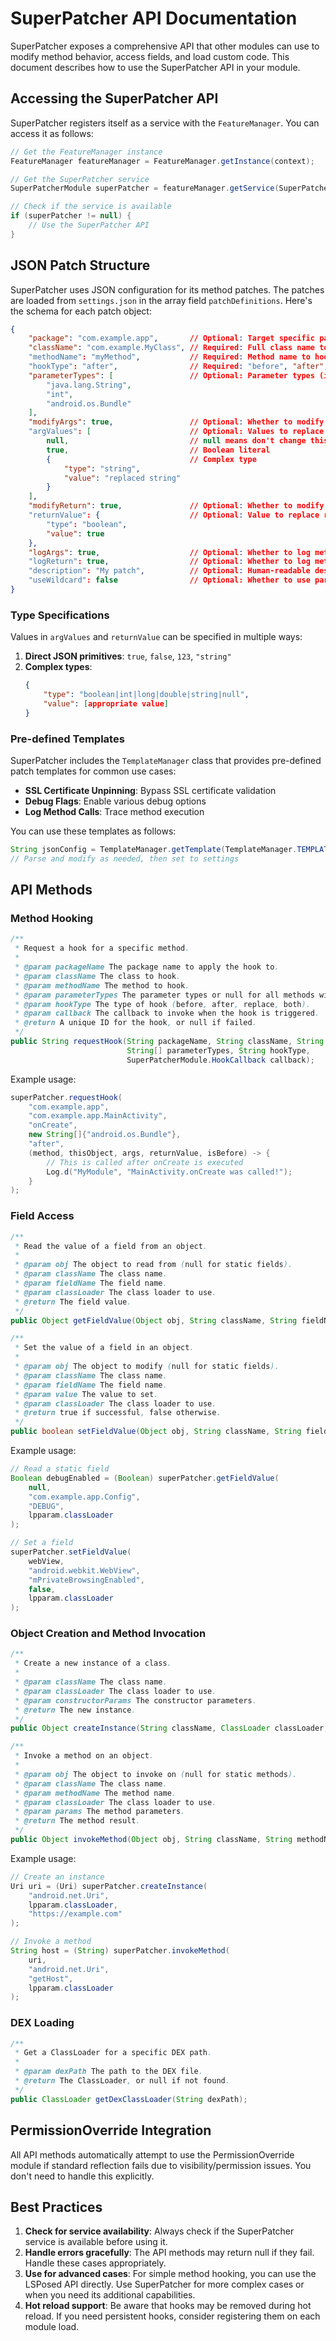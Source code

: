 # SuperPatcher API Documentation

SuperPatcher exposes a comprehensive API that other modules can use to modify method behavior, access fields, and load custom code. This document describes how to use the SuperPatcher API in your module.

## Accessing the SuperPatcher API

SuperPatcher registers itself as a service with the `FeatureManager`. You can access it as follows:

```java
// Get the FeatureManager instance
FeatureManager featureManager = FeatureManager.getInstance(context);

// Get the SuperPatcher service
SuperPatcherModule superPatcher = featureManager.getService(SuperPatcherModule.SERVICE_KEY);

// Check if the service is available
if (superPatcher != null) {
    // Use the SuperPatcher API
}
```

## JSON Patch Structure

SuperPatcher uses JSON configuration for its method patches. The patches are loaded from `settings.json` in the array field `patchDefinitions`. Here's the schema for each patch object:

```json
{
    "package": "com.example.app",       // Optional: Target specific package (if omitted, applies to all)
    "className": "com.example.MyClass", // Required: Full class name to hook
    "methodName": "myMethod",           // Required: Method name to hook (use "$init" for constructors)
    "hookType": "after",                // Required: "before", "after", "both", or "replace"
    "parameterTypes": [                 // Optional: Parameter types (if omitted, hooks all methods with the name)
        "java.lang.String",
        "int",
        "android.os.Bundle"
    ],
    "modifyArgs": true,                 // Optional: Whether to modify method arguments
    "argValues": [                      // Optional: Values to replace arguments with
        null,                           // null means don't change this argument
        true,                           // Boolean literal
        {                               // Complex type
            "type": "string",
            "value": "replaced string"
        }
    ],
    "modifyReturn": true,               // Optional: Whether to modify return value (ignored for "before" hooks)
    "returnValue": {                    // Optional: Value to replace return value with
        "type": "boolean",
        "value": true
    },
    "logArgs": true,                    // Optional: Whether to log method arguments
    "logReturn": true,                  // Optional: Whether to log method return value
    "description": "My patch",          // Optional: Human-readable description of the patch
    "useWildcard": false                // Optional: Whether to use partial class name matching
}
```

### Type Specifications

Values in `argValues` and `returnValue` can be specified in multiple ways:

1. **Direct JSON primitives**: `true`, `false`, `123`, `"string"`
2. **Complex types**:
   ```json
   {
       "type": "boolean|int|long|double|string|null",
       "value": [appropriate value]
   }
   ```

### Pre-defined Templates

SuperPatcher includes the `TemplateManager` class that provides pre-defined patch templates for common use cases:

- **SSL Certificate Unpinning**: Bypass SSL certificate validation
- **Debug Flags**: Enable various debug options
- **Log Method Calls**: Trace method execution

You can use these templates as follows:

```java
String jsonConfig = TemplateManager.getTemplate(TemplateManager.TEMPLATE_SSL_UNPINNING);
// Parse and modify as needed, then set to settings
```

## API Methods

### Method Hooking

```java
/**
 * Request a hook for a specific method.
 * 
 * @param packageName The package name to apply the hook to.
 * @param className The class to hook.
 * @param methodName The method to hook.
 * @param parameterTypes The parameter types or null for all methods with the name.
 * @param hookType The type of hook (before, after, replace, both).
 * @param callback The callback to invoke when the hook is triggered.
 * @return A unique ID for the hook, or null if failed.
 */
public String requestHook(String packageName, String className, String methodName, 
                          String[] parameterTypes, String hookType, 
                          SuperPatcherModule.HookCallback callback);
```

Example usage:

```java
superPatcher.requestHook(
    "com.example.app",
    "com.example.app.MainActivity",
    "onCreate",
    new String[]{"android.os.Bundle"},
    "after",
    (method, thisObject, args, returnValue, isBefore) -> {
        // This is called after onCreate is executed
        Log.d("MyModule", "MainActivity.onCreate was called!");
    }
);
```

### Field Access

```java
/**
 * Read the value of a field from an object.
 * 
 * @param obj The object to read from (null for static fields).
 * @param className The class name.
 * @param fieldName The field name.
 * @param classLoader The class loader to use.
 * @return The field value.
 */
public Object getFieldValue(Object obj, String className, String fieldName, ClassLoader classLoader);

/**
 * Set the value of a field in an object.
 * 
 * @param obj The object to modify (null for static fields).
 * @param className The class name.
 * @param fieldName The field name.
 * @param value The value to set.
 * @param classLoader The class loader to use.
 * @return true if successful, false otherwise.
 */
public boolean setFieldValue(Object obj, String className, String fieldName, Object value, ClassLoader classLoader);
```

Example usage:

```java
// Read a static field
Boolean debugEnabled = (Boolean) superPatcher.getFieldValue(
    null,
    "com.example.app.Config",
    "DEBUG",
    lpparam.classLoader
);

// Set a field
superPatcher.setFieldValue(
    webView,
    "android.webkit.WebView",
    "mPrivateBrowsingEnabled",
    false,
    lpparam.classLoader
);
```

### Object Creation and Method Invocation

```java
/**
 * Create a new instance of a class.
 * 
 * @param className The class name.
 * @param classLoader The class loader to use.
 * @param constructorParams The constructor parameters.
 * @return The new instance.
 */
public Object createInstance(String className, ClassLoader classLoader, Object... constructorParams);

/**
 * Invoke a method on an object.
 * 
 * @param obj The object to invoke on (null for static methods).
 * @param className The class name.
 * @param methodName The method name.
 * @param classLoader The class loader to use.
 * @param params The method parameters.
 * @return The method result.
 */
public Object invokeMethod(Object obj, String className, String methodName, ClassLoader classLoader, Object... params);
```

Example usage:

```java
// Create an instance
Uri uri = (Uri) superPatcher.createInstance(
    "android.net.Uri",
    lpparam.classLoader,
    "https://example.com"
);

// Invoke a method
String host = (String) superPatcher.invokeMethod(
    uri,
    "android.net.Uri",
    "getHost",
    lpparam.classLoader
);
```

### DEX Loading

```java
/**
 * Get a ClassLoader for a specific DEX path.
 * 
 * @param dexPath The path to the DEX file.
 * @return The ClassLoader, or null if not found.
 */
public ClassLoader getDexClassLoader(String dexPath);
```

## PermissionOverride Integration

All API methods automatically attempt to use the PermissionOverride module if standard reflection fails due to visibility/permission issues. You don't need to handle this explicitly.

## Best Practices

1. **Check for service availability**: Always check if the SuperPatcher service is available before using it.
2. **Handle errors gracefully**: The API methods may return null if they fail. Handle these cases appropriately.
3. **Use for advanced cases**: For simple method hooking, you can use the LSPosed API directly. Use SuperPatcher for more complex cases or when you need its additional capabilities.
4. **Hot reload support**: Be aware that hooks may be removed during hot reload. If you need persistent hooks, consider registering them on each module load. 